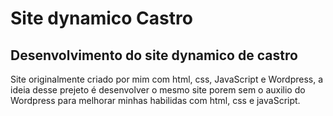 #  Site dynamico Castro
## Desenvolvimento do site dynamico de castro 
Site originalmente criado por mim com html, css, JavaScript e Wordpress, a ideia desse prejeto é desenvolver o mesmo site porem sem o auxilio do Wordpress para melhorar minhas habilidas com html, css e javaScript.
